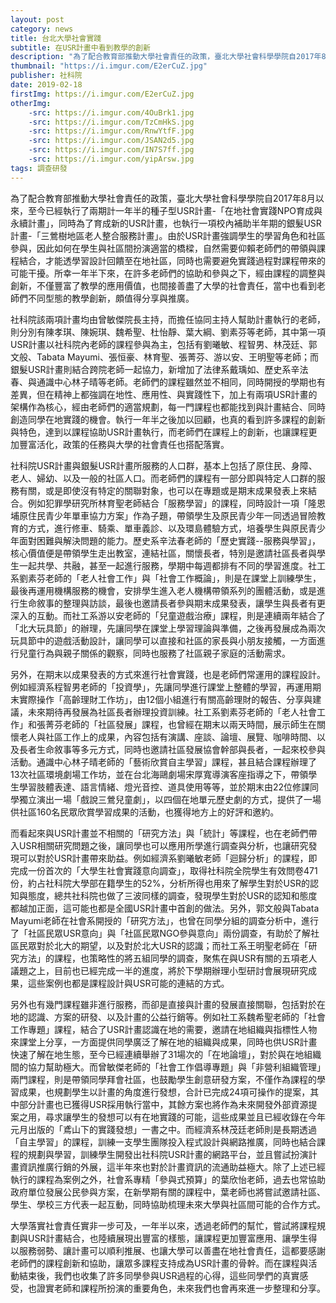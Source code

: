 ```yaml
---
layout: post
category: news
title: 台北大學社會實踐
subtitle: 在USR計畫中看到教學的創新
description: "為了配合教育部推動大學社會責任的政策，臺北大學社會科學學院自2017年8月以來，至今已經執行了兩期計一年半的種子型USR計畫-「在地社會實踐NPO育成與永續計畫」，同時為了育成新的USR計畫，也執行一項校內補助半年期的銀髮USR計畫-「三鶯樹地區老人整合服務計畫」。由於USR計畫強調學生的學習角色和社區參與，因此如何在學生與社區間扮演適當的橋樑，自然需要仰賴老師們的帶領與課程結合，才能透學習設計回饋至在地社區，同時也需要避免實踐過程對課程帶來的可能干擾。所幸一年半下來，在許多老師們的協助和參與之下，經由課程的調整與創新，不僅豐富了教學的應用價值，也間接善盡了大學的社會責任，當中也看到老師們不同型態的教學創新，頗值得分享與推廣。..."
thumbnail: "https://i.imgur.com/E2erCuZ.jpg"
publisher: 社科院
date: 2019-02-18
firstImg: https://i.imgur.com/E2erCuZ.jpg
otherImg:
    -src: https://i.imgur.com/4OuBrk1.jpg
    -src: https://i.imgur.com/TzCmHkS.jpg
    -src: https://i.imgur.com/RnwYtfF.jpg
    -src: https://i.imgur.com/JSAN2d5.jpg
    -src: https://i.imgur.com/IN7S7ff.jpg
    -src: https://i.imgur.com/yipArsw.jpg
tags: 調查研發
---
```


為了配合教育部推動大學社會責任的政策，臺北大學社會科學學院自2017年8月以來，至今已經執行了兩期計一年半的種子型USR計畫-「在地社會實踐NPO育成與永續計畫」，同時為了育成新的USR計畫，也執行一項校內補助半年期的銀髮USR計畫-「三鶯樹地區老人整合服務計畫」。由於USR計畫強調學生的學習角色和社區參與，因此如何在學生與社區間扮演適當的橋樑，自然需要仰賴老師們的帶領與課程結合，才能透學習設計回饋至在地社區，同時也需要避免實踐過程對課程帶來的可能干擾。所幸一年半下來，在許多老師們的協助和參與之下，經由課程的調整與創新，不僅豐富了教學的應用價值，也間接善盡了大學的社會責任，當中也看到老師們不同型態的教學創新，頗值得分享與推廣。

社科院該兩項計畫均由曾敏傑院長主持，而擔任協同主持人幫助計畫執行的老師，則分別有陳孝琪、陳婉琪、魏希聖、杜怡靜、葉大綱、劉素芬等老師，其中第一項USR計畫以社科院內老師的課程參與為主，包括有劉曦敏、程智男、林茂廷、郭文般、Tabata Mayumi、張恒豪、林育聖、張菁芬、游以安、王明聖等老師；而銀髮USR計畫則結合跨院老師一起協力，新增加了法律系戴瑀如、歷史系辛法春、與通識中心林子晴等老師。老師們的課程雖然並不相同，同時開授的學期也有差異，但在精神上都強調在地性、應用性、與實踐性下，加上有兩項USR計畫的架構作為核心，經由老師們的適當規劃，每一門課程也都能找到與計畫結合、同時創造同學在地實踐的機會。執行一年半之後加以回顧，也真的看到許多課程的創新與特色，達到以課程協助USR計畫執行，而老師們在課程上的創新，也讓課程更加豐富活化，政策的任務與大學的社會責任也搭配落實。

社科院USR計畫與銀髮USR計畫所服務的人口群，基本上包括了原住民、身障、老人、婦幼、以及一般的社區人口。而老師們的課程有一部分即與特定人口群的服務有關，或是即使沒有特定的關聯對象，也可以在專題或是期末成果發表上來結合。例如犯罪學研究所林育聖老師結合「服務學習」的課程，同時設計一項「隆恩埔原住民青少年單車協力方案」作為子題，帶領學生及原民青少年一同透過冒險教育的方式，進行修車、騎乘、單車義診、以及環島體驗方式，培養學生與原民青少年面對困難與解決問題的能力。歷史系辛法春老師的「歷史實踐--服務與學習」，核心價值便是帶領學生走出教室，連結社區，關懷長者，特別是邀請社區長者與學生一起共學、共融，甚至一起進行服務，學期中每週都排有不同的學習進度。社工系劉素芬老師的「老人社會工作」與「社會工作概論」，則是在課堂上訓練學生，最後再運用機構服務的機會，安排學生進入老人機構帶領系列的團體活動，或是進行生命敘事的整理與訪談，最後也邀請長者參與期末成果發表，讓學生與長者有更深入的互動。而社工系游以安老師的「兒童遊戲治療」課程，則是連續兩年結合了「北大玩具節」的辦理，先讓同學在課堂上學習理論與準備，之後再發展成為兩次玩具節中的遊戲活動設計，讓同學可以直接和社區的家長與小朋友接觸，一方面進行兒童行為與親子關係的觀察，同時也服務了社區親子家庭的活動需求。

另外，在期末以成果發表的方式來進行社會實踐，也是老師們常運用的課程設計。例如經濟系程智男老師的「投資學」，先讓同學進行課堂上整體的學習，再運用期末實際操作「高齡理財工作坊」，由12個小組進行有關高齡理財的報告、分享與建議，未來期待再發展為社區長者辦理投資訓練。社工系劉素芬老師的「老人社會工作」和張菁芬老師的「社區發展」課程，也曾經在期末以兩天時間，展示師生在關懷老人與社區工作上的成果，內容包括有演講、座談、論壇、展覽、咖啡時間、以及長者生命敘事等多元方式，同時也邀請社區發展協會幹部與長者，一起來校參與活動。通識中心林子晴老師的「藝術欣賞自主學習」課程，甚且結合課程辦理了13次社區環境劇場工作坊，並在台北海鷗劇場宋厚寬導演客座指導之下，帶領學生學習肢體表達、語言情緒、燈光音控、道具使用等等，並於期末由22位修課同學獨立演出一場「戲說三鶯兒童劇」，以四個在地單元歷史劇的方式，提供了一場供社區160名民眾欣賞學習成果的活動，也獲得地方上的好評和邀約。

而看起來與USR計畫並不相關的「研究方法」與「統計」等課程，也在老師們帶入USR相關研究問題之後，讓同學也可以應用所學進行調查與分析，也讓研究發現可以對於USR計畫帶來助益。例如經濟系劉曦敏老師「迴歸分析」的課程，即完成一份首次的「大學生社會實踐意向調查」，取得社科院全院學生有效問卷471份，約占社科院大學部在籍學生的52%，分析所得也用來了解學生對於USR的認知與態度，總共社科院也做了三波同樣的調查，發現學生對於USR的認知和態度都越加正面，這可能也都是全國USR計畫中首創的做法。另外，郭文般與Tabata Mayumi老師在社會系開授的「研究方法」，也曾在同學分組的調查分析中，進行了「社區民眾USR意向」與「社區民眾NGO參與意向」兩份調查，有助於了解社區民眾對於北大的期望，以及對於北大USR的認識；而社工系王明聖老師在「研究方法」的課程，也策略性的將五組同學的調查，聚焦在與USR有關的五項老人議題之上，目前也已經完成一半的進度，將於下學期辦理小型研討會展現研究成果，這些案例也都是課程設計與USR可能的連結的方式。

另外也有幾門課程雖非進行服務，而卻是直接與計畫的發展直接關聯，包括對於在地的認識、方案的研發、以及計畫的公益行銷等。例如社工系魏希聖老師的「社會工作專題」課程，結合了USR計畫認識在地的需要，邀請在地組織與指標性人物來課堂上分享，一方面提供同學廣泛了解在地的組織與成果，同時也供USR計畫快速了解在地生態，至今已經連續舉辦了31場次的「在地論壇」，對於與在地組織間的協力幫助極大。而曾敏傑老師的「社會工作倡導專題」與「非營利組織管理」兩門課程，則是帶領同學拜會社區，也鼓勵學生創意研發方案，不僅作為課程的學習成果，也規劃學生以計畫的角度進行發想，合計已完成24項可操作的提案，其中部分計畫也已獲得USR採用執行當中，其餘方案也將作為未來開發外部資源提案之用，尋求讓學生的發想可以有在地實踐的可能，這些成果並且已經收錄在今年元月出版的「鳶山下的實踐發想」一書之中。而經濟系林茂廷老師則是長期透過「自主學習」的課程，訓練一支學生團隊投入程式設計與網路推廣，同時也結合課程的規劃與學習，訓練學生開發出社科院USR計畫的網路平台，並且嘗試扮演計畫資訊推廣行銷的外展，這半年來也對於計畫資訊的流通助益極大。除了上述已經執行的課程為案例之外，社會系專精「參與式預算」的葉欣怡老師，過去也常協助政府單位發展公民參與方案，在新學期有關的課程中，葉老師也將嘗試邀請社區、學生、學校三方代表一起互動，同時協助梳理未來大學與社區間可能的合作方式。

大學落實社會責任實非一步可及，一年半以來，透過老師們的幫忙，嘗試將課程規劃與USR計畫結合，也陸續展現出豐富的樣態，讓課程更加豐富應用、讓學生得以服務弱勢、讓計畫可以順利推展、也讓大學可以善盡在地社會責任，這都要感謝老師們的課程創新和協助，讓眾多課程支持成為USR計畫的骨幹。而在課程與活動結束後，我們也收集了許多同學參與USR過程的心得，這些同學們的真實感受，也證實老師和課程所扮演的重要角色，未來我們也會再來進一步整理和分享。
